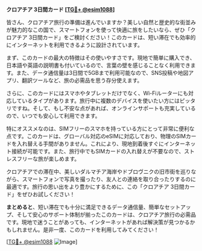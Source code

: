 **クロアチア 3日間カード [[TG💪+ @esim1088](https://t.me/s/esim1088)]**

皆さん、クロアチア旅行の準備は進んでいますか？美しい自然と歴史的な街並みが魅力的なこの国で、スマートフォンを使って快適に旅をしたいなら、ぜひ「クロアチア 3日間カード」をご検討ください！このカードは、短い滞在でも効率的にインターネットを利用できるように設計されています。

まず、このカードの最大の特徴はその使いやすさです。現地で簡単に購入でき、日本語や英語の説明書も付いているので、言葉の壁を感じることなく利用できます。また、データ通信量は3日間で5GBまで利用可能なので、SNS投稿や地図アプリ、翻訳ツールなど、旅の必需品を思う存分使えます。

さらに、このカードにはスマホやタブレットだけでなく、Wi-Fiルーターにも対応しているタイプがあります。旅行中に複数のデバイスを使いたい方にはピッタリですね。そして、もし不安な点があれば、オンラインサポートも充実しているので、いつでも安心して利用できます。

特にオススメなのは、SIMフリーのスマホを持っている方にとって非常に便利な点です。このカードは、グローバル対応のeSIMに対応しており、物理のSIMカードを入れ替える手間がありません。これにより、現地到着後すぐにインターネット接続が可能です。また、旅行中でもSIMカードの入れ替えが不要なので、ストレスフリーな旅が楽しめます。

クロアチアでの滞在中、美しいダルマチア海岸やドブロヴニクの旧市街を巡りながら、スマートフォンで写真を撮ったり、友人との連絡を取り合ったりするのに最適です。旅行の思い出をより豊かにするために、この「クロアチア 3日間カード」をぜひお試しください！

**まとめると**、短い滞在でも十分に満足できるデータ通信量、簡単なセットアップ、そして安心のサポート体制が揃ったこのカードは、クロアチア旅行の必需品です。現地で迷うことがあっても、インターネットがあれば解決策が見つかるかもしれません。是非一度、このカードを利用してみてください！

[[TG💪+ @esim1088](https://t.me/s/esim1088) ![Image](https://i.postimg.cc/Y0z9fWf4/image.png)]